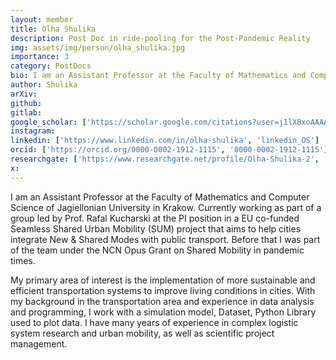 ```yaml
---
layout: member
title: Olha Shulika
description: Post Doc in ride-pooling for the Post-Pandemic Reality
img: assets/img/person/olha_shulika.jpg
importance: 3
category: PostDocs
bio: I am an Assistant Professor at the Faculty of Mathematics and Computer Science of Jagiellonian University in Krakow. Currently working as part of a group led by Prof. Rafal Kucharski at the PI position in a EU co-funded Seamless Shared Urban Mobility (SUM) project that aims to help cities integrate New & Shared Modes with public transport.
author: Shulika
arXiv:
github: 
gitlab:
google_scholar: ['https://scholar.google.com/citations?user=j1lX8xoAAAAJ&hl=pl&oi=sra', 'scholar_OS']
instagram:
linkedin: ['https://www.linkedin.com/in/olha-shulika', 'linkedin_OS']
orcid: ['https://orcid.org/0000-0002-1912-1115', '0000-0002-1912-1115']
researchgate: ['https://www.researchgate.net/profile/Olha-Shulika-2', 'RG_Olha Shulika']
x: 
---
```



I am an Assistant Professor at the Faculty of Mathematics and Computer Science of Jagiellonian University in Krakow. Currently working as part of a group led by Prof. Rafal Kucharski at the PI position in a EU co-funded Seamless Shared Urban Mobility (SUM) project that aims to help cities integrate New & Shared Modes with public transport. Before that I was part of the team under the NCN Opus Grant on Shared Mobility in pandemic times.  

My primary area of interest is the implementation of more sustainable and efficient transportation systems to improve living conditions in cities. With my background in the transportation area and experience in data analysis and programming, I work with a simulation model, Dataset, Python Library used to plot data. I have many years of experience in complex logistic system research and urban mobility, as well as scientific project management.  


